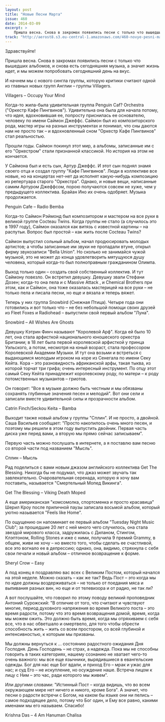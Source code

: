 ```yaml
---
layout: post
title: "Новые Песни Марта"
issue: 460
date: 2014-03-09
excerpt: >
    Пришла весна. Снова в закромах появились песни с только что вышедших альбомов, и снова есть сегодняшняя музыка, а значит жизнь идет, и мы можем попробовать сегодняшний день на вкус.
track: "http://aerost8.s3.eu-central-1.amazonaws.com/460-novye-pesni-marta.mp3"
---
```


Здравствуйте!

Пришла весна. Снова в закромах появились песни с только что вышедших альбомов, и снова есть сегодняшняя музыка, а значит жизнь идет, и мы можем попробовать сегодняшний день на вкус.

И начнем мы с нового сингла группы, которую критики считают одной из главных новых групп Англии – группы Villagers.

Villagers – Occupy Your Mind

Когда-то жила-была удивительная группа Penguin Caf? Orchestra ("Оркестр Кафе Пингвинов"). Удивительна она была для начала потому, что идея, вдохновившая ее, попросту приснилась ее основателю, человеку по имени Саймон Джеффс. Саймон был из композиторского рода, мастер игры на разных инструментах и понимал, что сны даются нам не просто так – и вдохновленный сном "Оркестр Кафе Пингвинов" стал реальностью.

Прошли годы. Саймон покинул этот мир, а альбомы, записанные им с его "Оркестром" стали признанной классикой. Но история на этом не кончается.

У Саймона был и есть сын, Артур Джеффс. И этот сын поднял знамя своего отца и создал группу "Кафе Пингвинов". Люди в коллективе все новые, но на концертах нет-нет да исполнят какую-нибудь композицию из репертуара старого "Оркестра". Однако, и новые вещи, написанные самим Артуром Джеффсом, порою получаются совсем не хуже, чем у предыдущего коллектива. Брайан Ино их очень одобряет. Музыка продолжается.

Penguin Cafe – Radio Bemba

Когда-то Саймон Рэймонд был композитором и мастером на все руки в великой группе Cocteau Twins. Когда группы не стало (а случилось это в 1997 году), Саймон оказался как витязь с известной картины – на распутьи. Вопрос был простой – как жить после Cocteau Twins?

Саймон выпустил сольный альбом, начал продюсировать молодых артистов; а чтобы записанные им звуки не пропадали втуне, открыл фирму звукозаписи "Bella Union". Но сколько не занимайся чужой музыкой, это не может до конца удовлетворить мятущуюся душу человека, который когда-то был полноправным гражданином Олимпа.

Выход только один – создать свой собственный коллектив. И тут Саймону повезло. Он встретил девушку. Девушку звали Стефани Дозен; когда-то она пела и с Massive Attack , и Chemical Brothers при этом, как и Саймон, она тоже оказалась мастерицей на все руки – не только пела и писала песни, но еще и вязала и теперь вяжет.

Теперь у них группа Snowbird (Снежная Птица). Четыре года они готовились и вот только что – не без небольшой помощи своих друзей из Fleet Foxes и Radiohead – выпустили свой первый альбом "Луна".

Snowbird – All Wishes Are Ghosts

Девушку Кэтрин Финч называют "Королевой Арф". Когда ей было 10 лет, она стала арфисткой национального юношеского оркестра Британии; в 18 лет была первой королевской арфисткой у принца Уэльского, а потом, несмотря на юный возраст, стала профессором Королевской Академии Музыки. И тут она возьми и встреться с выдающимся молодым игроком на коре из Сенегала по имени Секу Кейта. Кора – это разновидность африканской арфы, такая тыква, из которой торчат три грифа; очень интересный инструмент. По отцу этот самый Секу Кейта принадлежит королевскому роду, по матери – к роду потомственных музыкантов – гриотов.

Он говорит: "Все в музыке должно быть честным и мы обязваны сохранять глубинные значения песен и мелодий". Вот они сели и записали вместе удивительной силы и прозрачности альбом.

Catrin Finch/Seckou Keita – Bamba

Выходит также новый альбом у группы "Сплин". И не просто, а двойной. Саша Васильев сообщает: "Просто накопилось очень много песен, и поэтому мы решили в этом году выпустить двойник. Первая часть диска уже перед вами, а вторую мы прямо сейчас записываем".

Первую часть можно послушать в интернете, а я поставлю вам песню со второй части под названием "Мысль".

Сплин – Мысль

Рад поделиться с вами новым джазом английского коллектива Get The Blessing. Никогда бы не подумал, что джаз может звучать так завлекательно. Очаровательная серенада, которую я хочу вам поставить, называется "Смертельный Мопед Викинга".

Get The Blessing – Viking Death Moped

А еще американская "комсомолка, спортсменка и просто красавица" Шерил Кроу после приличной паузы записала восьмой альбом, который уютно называется "Feels like Home".

По ощущению он напоминает ее первый альбом "Tuesday Night Music Club"; за прошедшие 20 лет с ней много чего случилось, она стала звездой мирового класса, задружилась с Диланом, Стингом, Клэптоном, Rolling Stones и иже с ними, получила 9 премий Grammy, в общем, живи не хочу – но вместо того, чтобы сделать ее счастливой, все это вогнало ее в депрессию; однако, она, видимо, стряхнула с себя свои печали и новый альбом – отличное возвращение к форме.

Sheryl Crow – Easy

А под конец я поздравляю вас всех с Великим Постом, который начался на этой неделе. Можно сказать – как же так? Ведь Пост – это когда мы по идее должны воздерживаться – не только от поедания мяса и выпивания разных вин, но еще и от телевизора и от радио, не так ли?

А вот послушайте, что говорил по этому поводу великий проповедник Антоний Сурожский: "В отличие от того, что считают и чувствуют многие, период духовного напряжения во время Великого поста – это время радости, потому что это время возвращения домой, время, когда мы можем ожить. Это должно быть время, когда мы отряхиваем с себя все, что в нас обветшало и омертвело, для того чтобы обрести способность жить – жить со всем простором, со всей глубиной и интенсивностью, к которым мы призваны.

Мы должны вернуться к ... состоянию радостного ожидания Дня Господня. День Господень – не страх, а надежда. Пока мы не способны говорить в таких категориях, нашему сознанию не хватает чего-то очень важного: мы все еще язычники, вырядившиеся в евангельские одежды. Бог для нас еще Бог вдали, и приход Его – мрак и ужас для нас; и суд Его – не искупление, но осуждение наше. Встреча лицом к лицу с Ним – это час, ради которого мы живем".

Или другими словами: "Истинный Пост – когда видишь, что во всем окружающем мире нет ничего и никого, кроме Бога". А значит, что песни о радости встречи с Богом, на каком бы языке они ни пелись – самое подходящее дело, потому что Бог один, и Ему все равно, какими именами мы его называем. Спасибо!

Krishna Das – 4 Am Hanuman Chalisa
